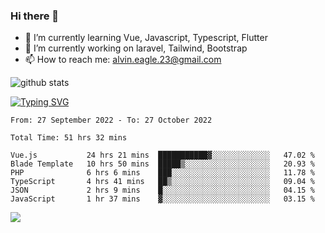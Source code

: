 ### Hi there 👋
- 🌱 I’m currently learning Vue, Javascript, Typescript, Flutter
- 🔭 I’m currently working on laravel, Tailwind, Bootstrap
- 📫 How to reach me: alvin.eagle.23@gmail.com



![github stats](https://github-readme-stats.vercel.app/api?username=alvnfaiz&show_icons=true)


[![Typing SVG](http://readme-typing-svg.herokuapp.com?font=Montserrat&color=%2336BCF7&duration=4000&center=true&lines=Alvin+Faiz;Fullstack+Developer;PHP%2C+Java%2C+Javascript%2C+Python;Laravel%2C+Vue%202%2C+Tailwind%2C+Bootstrap)](https://git.io/typing-svg)

<!--[![Alvnfaiz wakatime stats](https://github-readme-stats.vercel.app/api/wakatime?username=alvnfaiz&layout=compact&theme=dracula)](https://github.com/anuraghazra/github-readme-stats)

<!--START_SECTION:waka-->

```text
From: 27 September 2022 - To: 27 October 2022

Total Time: 51 hrs 32 mins

Vue.js           24 hrs 21 mins  ███████████▓░░░░░░░░░░░░░   47.02 %
Blade Template   10 hrs 50 mins  █████▒░░░░░░░░░░░░░░░░░░░   20.93 %
PHP              6 hrs 6 mins    ███░░░░░░░░░░░░░░░░░░░░░░   11.78 %
TypeScript       4 hrs 41 mins   ██▒░░░░░░░░░░░░░░░░░░░░░░   09.04 %
JSON             2 hrs 9 mins    █░░░░░░░░░░░░░░░░░░░░░░░░   04.15 %
JavaScript       1 hr 37 mins    ▓░░░░░░░░░░░░░░░░░░░░░░░░   03.15 %
```

<!--END_SECTION:waka-->

  <!-- Change the `github-readme-stats.anuraghazra1.vercel.app` to `github-readme-stats.vercel.app`  -->
  <img align="center" src="https://github-readme-stats.anuraghazra1.vercel.app/api/top-langs/?username=alvnfaiz&layout=compact" />
<!--
**alvnfaiz/alvnfaiz** is a ✨ _special_ ✨ repository because its `README.md` (this file) appears on your GitHub profile.

Here are some ideas to get you started:

- 🔭 I’m currently working on ...
- 🌱 I’m currently learning ...
- 👯 I’m looking to collaborate on ...
- 🤔 I’m looking for help with ...
- 💬 Ask me about ...
- 📫 How to reach me: ...
- 😄 Pronouns: ...
- ⚡ Fun fact: ...
-->


